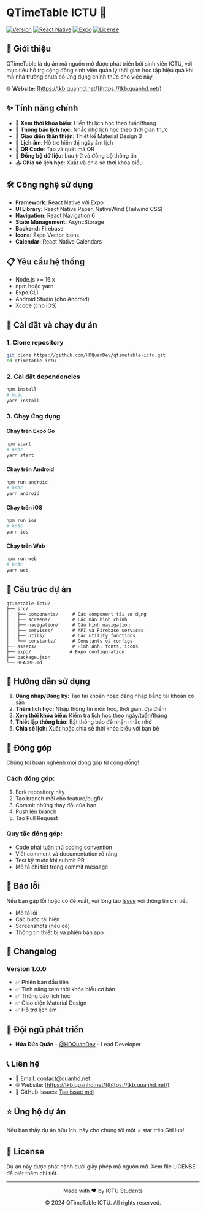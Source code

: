 # QTimeTable ICTU 📅

[![Version](https://img.shields.io/badge/version-1.0.0-blue.svg)](https://github.com/HDQuanDev/qtimetable-ictu)
[![React Native](https://img.shields.io/badge/React%20Native-0.74.5-61DAFB.svg)](https://reactnative.dev/)
[![Expo](https://img.shields.io/badge/Expo-51.0.39-000020.svg)](https://expo.dev/)
[![License](https://img.shields.io/badge/license-Open%20Source-green.svg)](https://github.com/HDQuanDev/qtimetable-ictu)

## 📖 Giới thiệu

QTimeTable là dự án mã nguồn mở được phát triển bởi sinh viên ICTU, với mục tiêu hỗ trợ cộng đồng sinh viên quản lý thời gian học tập hiệu quả khi mà nhà trường chưa có ứng dụng chính thức cho việc này.

🌐 **Website:** [https://tkb.quanhd.net/](https://tkb.quanhd.net/)

## ✨ Tính năng chính

- 📅 **Xem thời khóa biểu**: Hiển thị lịch học theo tuần/tháng
- 🔔 **Thông báo lịch học**: Nhắc nhở lịch học theo thời gian thực
- 📱 **Giao diện thân thiện**: Thiết kế Material Design 3
- 🌙 **Lịch âm**: Hỗ trợ hiển thị ngày âm lịch
- 📲 **QR Code**: Tạo và quét mã QR
- 🔄 **Đồng bộ dữ liệu**: Lưu trữ và đồng bộ thông tin
- 📤 **Chia sẻ lịch học**: Xuất và chia sẻ thời khóa biểu

## 🛠️ Công nghệ sử dụng

- **Framework:** React Native với Expo
- **UI Library:** React Native Paper, NativeWind (Tailwind CSS)
- **Navigation:** React Navigation 6
- **State Management:** AsyncStorage
- **Backend:** Firebase
- **Icons:** Expo Vector Icons
- **Calendar:** React Native Calendars

## 📋 Yêu cầu hệ thống

- Node.js >= 16.x
- npm hoặc yarn
- Expo CLI
- Android Studio (cho Android)
- Xcode (cho iOS)

## 🚀 Cài đặt và chạy dự án

### 1. Clone repository

```bash
git clone https://github.com/HDQuanDev/qtimetable-ictu.git
cd qtimetable-ictu
```

### 2. Cài đặt dependencies

```bash
npm install
# hoặc
yarn install
```

### 3. Chạy ứng dụng

#### Chạy trên Expo Go
```bash
npm start
# hoặc
yarn start
```

#### Chạy trên Android
```bash
npm run android
# hoặc
yarn android
```

#### Chạy trên iOS
```bash
npm run ios
# hoặc
yarn ios
```

#### Chạy trên Web
```bash
npm run web
# hoặc
yarn web
```

## 📁 Cấu trúc dự án

```
qtimetable-ictu/
├── src/
│   ├── components/     # Các component tái sử dụng
│   ├── screens/        # Các màn hình chính
│   ├── navigation/     # Cấu hình navigation
│   ├── services/       # API và Firebase services
│   ├── utils/          # Các utility functions
│   └── constants/      # Constants và configs
├── assets/             # Hình ảnh, fonts, icons
├── expo/              # Expo configuration
├── package.json
└── README.md
```

## 🎯 Hướng dẫn sử dụng

1. **Đăng nhập/Đăng ký:** Tạo tài khoản hoặc đăng nhập bằng tài khoản có sẵn
2. **Thêm lịch học:** Nhập thông tin môn học, thời gian, địa điểm
3. **Xem thời khóa biểu:** Kiểm tra lịch học theo ngày/tuần/tháng
4. **Thiết lập thông báo:** Bật thông báo để nhận nhắc nhở
5. **Chia sẻ lịch:** Xuất hoặc chia sẻ thời khóa biểu với bạn bè

## 🤝 Đóng góp

Chúng tôi hoan nghênh mọi đóng góp từ cộng đồng! 

### Cách đóng góp:
1. Fork repository này
2. Tạo branch mới cho feature/bugfix
3. Commit những thay đổi của bạn
4. Push lên branch
5. Tạo Pull Request

### Quy tắc đóng góp:
- Code phải tuân thủ coding convention
- Viết comment và documentation rõ ràng
- Test kỹ trước khi submit PR
- Mô tả chi tiết trong commit message

## 🐛 Báo lỗi

Nếu bạn gặp lỗi hoặc có đề xuất, vui lòng tạo [Issue](https://github.com/HDQuanDev/qtimetable-ictu/issues) với thông tin chi tiết:

- Mô tả lỗi
- Các bước tái hiện
- Screenshots (nếu có)
- Thông tin thiết bị và phiên bản app

## 📝 Changelog

### Version 1.0.0
- ✅ Phiên bản đầu tiên
- ✅ Tính năng xem thời khóa biểu cơ bản
- ✅ Thông báo lịch học
- ✅ Giao diện Material Design
- ✅ Hỗ trợ lịch âm

## 👥 Đội ngũ phát triển

- **Hứa Đức Quân** - [@HDQuanDev](https://github.com/HDQuanDev) - Lead Developer

## 📞 Liên hệ

- 📧 Email: [contact@quanhd.net](mailto:hdquandev@quanhd.net)
- 🌐 Website: [https://tkb.quanhd.net/](https://tkb.quanhd.net/)
- 💬 GitHub Issues: [Tạo issue mới](https://github.com/HDQuanDev/qtimetable-ictu/issues)

## ⭐ Ủng hộ dự án

Nếu bạn thấy dự án hữu ích, hãy cho chúng tôi một ⭐ star trên GitHub!

## 📄 License

Dự án này được phát hành dưới giấy phép mã nguồn mở. Xem file LICENSE để biết thêm chi tiết.

---

<div align="center">
  <p>Made with ❤️ by ICTU Students</p>
  <p>© 2024 QTimeTable ICTU. All rights reserved.</p>
</div>
